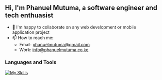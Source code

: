 ## Hi, I'm Phanuel Mutuma, a software engineer and tech enthuasist

- 👯 I'm happy to collaborate on any web development or mobile application project
- 📫 How to reach me: 
     - Email: phanuelmutuma@gmail.com
     - Work: info@phanuelmutuma.co.ke

### Languages and Tools
 [![My Skills](https://skillicons.dev/icons?i=python,androidstudio,java,javascript,react,vue,nextjs,django,kotlin,flutter,figma,graphql,jest)](https://skillicons.dev)
 
